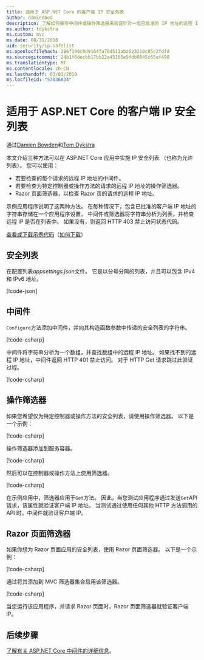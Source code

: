 ```yaml
---
title: 适用于 ASP.NET Core 的客户端 IP 安全列表
author: damienbod
description: 了解如何编写中间件或操作筛选器来验证针对一组已批准的 IP 地址的远程 IP 地址。
ms.author: tdykstra
ms.custom: mvc
ms.date: 08/31/2018
uid: security/ip-safelist
ms.openlocfilehash: 286f199c0d9164fa70d511aba523210c85c2fdfd
ms.sourcegitcommit: 24b1f6decbb17bb22a45166e5fdb0845c65af498
ms.translationtype: MT
ms.contentlocale: zh-CN
ms.lasthandoff: 03/01/2019
ms.locfileid: "57036834"
---
```

# <a name="client-ip-safelist-for-aspnet-core"></a>适用于 ASP.NET Core 的客户端 IP 安全列表

通过[Damien Bowden](https://twitter.com/damien_bod)和[Tom Dykstra](https://github.com/tdykstra)
 
本文介绍三种方法可以在 ASP.NET Core 应用中实施 IP 安全列表 （也称为允许列表）。 您可以使用：

* 若要检查的每个请求的远程 IP 地址的中间件。
* 若要检查为特定控制器或操作方法的请求的远程 IP 地址的操作筛选器。
* Razor 页面筛选器，以检查 Razor 页的请求的远程 IP 地址。

示例应用程序说明了这两种方法。 在每种情况下，包含已批准的客户端 IP 地址的字符串存储在一个应用程序设置。 中间件或筛选器将字符串分析为列表，并检查远程 IP 是否在列表中。 如果没有，则返回 HTTP 403 禁止访问状态代码。

[查看或下载示例代码](https://github.com/aspnet/Docs/tree/master/aspnetcore/security/ip-safelist/samples/2.x/ClientIpAspNetCore)（[如何下载](xref:index#how-to-download-a-sample)）

## <a name="the-safelist"></a>安全列表

在配置列表*appsettings.json*文件。 它是以分号分隔的列表，并且可以包含 IPv4 和 IPv6 地址。

[!code-json[](ip-safelist/samples/2.x/ClientIpAspNetCore/appsettings.json?highlight=2)]

## <a name="middleware"></a>中间件

`Configure`方法添加中间件，并向其构造函数参数中传递的安全列表的字符串。

[!code-csharp[](ip-safelist/samples/2.x/ClientIpAspNetCore/Startup.cs?name=snippet_Configure&highlight=7)]

中间件将字符串分析为一个数组，并查找数组中的远程 IP 地址。 如果找不到的远程 IP 地址，中间件返回 HTTP 401 禁止访问。 对于 HTTP Get 请求跳过此验证过程。

[!code-csharp[](ip-safelist/samples/2.x/ClientIpAspNetCore/AdminSafeListMiddleware.cs?name=snippet_ClassOnly)]

## <a name="action-filter"></a>操作筛选器

如果您希望仅为特定控制器或操作方法的安全列表，请使用操作筛选器。 以下是一个示例： 

[!code-csharp[](ip-safelist/samples/2.x/ClientIpAspNetCore/Filters/ClientIdCheckFilter.cs)]

操作筛选器添加到服务容器。

[!code-csharp[](ip-safelist/samples/2.x/ClientIpAspNetCore/Startup.cs?name=snippet_ConfigureServices&highlight=3)]

然后可以在控制器或操作方法上使用筛选器。

[!code-csharp[](ip-safelist/samples/2.x/ClientIpAspNetCore/Controllers/ValuesController.cs?name=snippet_Filter&highlight=1)]

在示例应用中，筛选器应用于`Get`方法。 因此，当您测试应用程序通过发送`Get`API 请求，该属性就验证客户端 IP 地址。 当测试通过使用任何其他 HTTP 方法调用的 API 时，中间件就验证客户端 IP。

## <a name="razor-pages-filter"></a>Razor 页面筛选器 

如果你想为 Razor 页面应用的安全列表，使用 Razor 页面筛选器。 以下是一个示例： 

[!code-csharp[](ip-safelist/samples/2.x/ClientIpAspNetCore/Filters/ClientIdCheckPageFilter.cs)]

通过将其添加到 MVC 筛选器集合启用该筛选器。

[!code-csharp[](ip-safelist/samples/2.x/ClientIpAspNetCore/Startup.cs?name=snippet_ConfigureServices&highlight=7-9)]

当您运行该应用程序，并请求 Razor 页面时，Razor 页面筛选器就验证客户端 IP。

## <a name="next-steps"></a>后续步骤

[了解有关 ASP.NET Core 中间件的详细信息](xref:fundamentals/middleware/index)。
